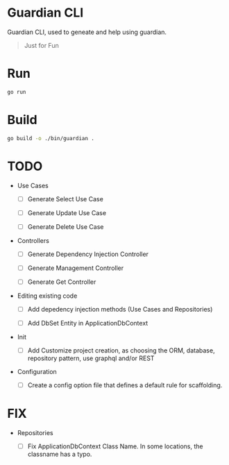 # Guardian CLI

Guardian CLI, used to geneate and help using guardian.

> Just for Fun

# Run

```sh
go run
```

# Build

```sh
go build -o ./bin/guardian .
```

# TODO

- Use Cases

	- [ ] Generate Select Use Case

	- [ ] Generate Update Use Case

	- [ ] Generate Delete Use Case

- Controllers

	- [ ] Generate Dependency Injection Controller

	- [ ] Generate Management Controller

	- [ ] Generate Get Controller

- Editing existing code

	- [ ] Add depedency injection methods (Use Cases and Repositories)

	- [ ] Add DbSet Entity in ApplicationDbContext

- Init

	- [ ] Add Customize project creation, as choosing the ORM, database, repository pattern, use graphql and/or REST

- Configuration

    - [ ] Create a config option file that defines a default rule for scaffolding.

# FIX

- Repositories

	- [ ] Fix ApplicationDbContext Class Name. In some locations, the classname has a typo.
